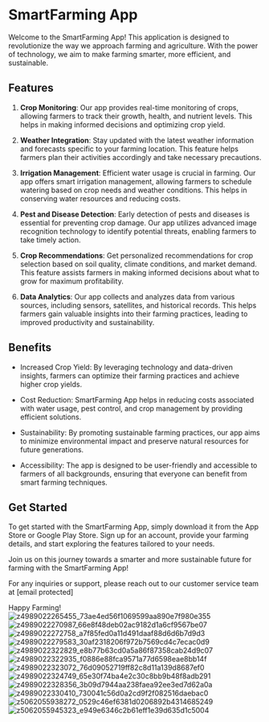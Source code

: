 # SmartFarming App

Welcome to the SmartFarming App! This application is designed to revolutionize the way we approach farming and agriculture. With the power of technology, we aim to make farming smarter, more efficient, and sustainable.

## Features

1. **Crop Monitoring**: Our app provides real-time monitoring of crops, allowing farmers to track their growth, health, and nutrient levels. This helps in making informed decisions and optimizing crop yield.

2. **Weather Integration**: Stay updated with the latest weather information and forecasts specific to your farming location. This feature helps farmers plan their activities accordingly and take necessary precautions.

3. **Irrigation Management**: Efficient water usage is crucial in farming. Our app offers smart irrigation management, allowing farmers to schedule watering based on crop needs and weather conditions. This helps in conserving water resources and reducing costs.

4. **Pest and Disease Detection**: Early detection of pests and diseases is essential for preventing crop damage. Our app utilizes advanced image recognition technology to identify potential threats, enabling farmers to take timely action.

5. **Crop Recommendations**: Get personalized recommendations for crop selection based on soil quality, climate conditions, and market demand. This feature assists farmers in making informed decisions about what to grow for maximum profitability.

6. **Data Analytics**: Our app collects and analyzes data from various sources, including sensors, satellites, and historical records. This helps farmers gain valuable insights into their farming practices, leading to improved productivity and sustainability.

## Benefits

- Increased Crop Yield: By leveraging technology and data-driven insights, farmers can optimize their farming practices and achieve higher crop yields.

- Cost Reduction: SmartFarming App helps in reducing costs associated with water usage, pest control, and crop management by providing efficient solutions.

- Sustainability: By promoting sustainable farming practices, our app aims to minimize environmental impact and preserve natural resources for future generations.

- Accessibility: The app is designed to be user-friendly and accessible to farmers of all backgrounds, ensuring that everyone can benefit from smart farming techniques.

## Get Started

To get started with the SmartFarming App, simply download it from the App Store or Google Play Store. Sign up for an account, provide your farming details, and start exploring the features tailored to your needs.

Join us on this journey towards a smarter and more sustainable future for farming with the SmartFarming App!

For any inquiries or support, please reach out to our customer service team at [email protected]

Happy Farming!
![z4989022265455_73ae4ed56f1069599aa890e7f980e355](https://github.com/hoainam-dev/smart-garden-app/assets/89563696/5e084625-b611-45ee-b5d8-78a054eec033)
![z4989022270987_66e8f48deb02ac9182d1a6cf9567be07](https://github.com/hoainam-dev/smart-garden-app/assets/89563696/b4f61896-7a65-4e7d-85b5-dc78ff0896c1)
![z4989022272758_a7f85fed0a11d491daaf88d6d6b7d9d3](https://github.com/hoainam-dev/smart-garden-app/assets/89563696/2bfa7d67-0448-4b42-8627-31197a1d6f3b)
![z4989022279583_30af2318206f972b7569cd4c7ecac0d9](https://github.com/hoainam-dev/smart-garden-app/assets/89563696/aeb60962-a433-441d-b955-245d9e79c611)
![z4989022322829_e8b77b63cd0a5a86f87358cab24d9c07](https://github.com/hoainam-dev/smart-garden-app/assets/89563696/588bd68c-4759-4363-9856-192ba3030efe)
![z4989022322935_f0886e88fca9571a77d6598eae8bb14f](https://github.com/hoainam-dev/smart-garden-app/assets/89563696/f5836eeb-e10f-4281-a655-54b65b948b63)
![z4989022323072_76d09052719ff82c8d11a139d8687ef0](https://github.com/hoainam-dev/smart-garden-app/assets/89563696/50edf1fd-39a8-49c6-86b8-ef9dd32f0db8)
![z4989022324749_65e30f74ba4e2c30c8bb9b48f8adb291](https://github.com/hoainam-dev/smart-garden-app/assets/89563696/d27327d0-8a92-4970-8506-ffea8d86a58e)
![z4989022328356_3b09d7944aa238faea92ee3ed7d62a0a](https://github.com/hoainam-dev/smart-garden-app/assets/89563696/b7148cc7-744e-41bd-a61b-24e8c6c115bf)
![z4989022330410_730041c56d0a2cd9f2f082516daebac0](https://github.com/hoainam-dev/smart-garden-app/assets/89563696/e381677d-5b7d-43dc-a7e9-8047d4211953)
![z5062055938272_0529c46ef6381d0206892b4314685249](https://github.com/hoainam-dev/smart-garden-app/assets/89563696/0e571cb7-f0bd-4fc3-bcb7-355291661564)
![z5062055945323_e949e6346c2b61eff1e39d635d1c5004](https://github.com/hoainam-dev/smart-garden-app/assets/89563696/40d06360-2e11-4781-9bf2-fefda89205d6)
